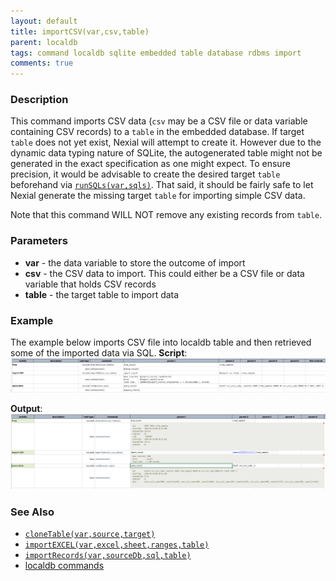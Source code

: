 ```yaml
---
layout: default
title: importCSV(var,csv,table)
parent: localdb
tags: command localdb sqlite embedded table database rdbms import
comments: true
---
```



### Description
This command imports CSV data (`csv` may be a CSV file or data variable containing CSV records) to a `table` in the 
embedded database. If target `table` does not yet exist, Nexial will attempt to create it. However due to the dynamic 
data typing nature of SQLite, the autogenerated table might not be generated in the exact specification as one might 
expect. To ensure precision, it would be advisable to create the desired target `table` beforehand via 
[`runSQLs(var,sqls)`](runSQLs(var,sqls)). That said, it should be fairly safe to let Nexial generate the missing target
`table` for importing simple CSV data.

Note that this command WILL NOT remove any existing records from `table`.


### Parameters
- **var** - the data variable to store the outcome of import
- **csv** - the CSV data to import. This could either be a CSV file or data variable that holds CSV records
- **table** - the target table to import data


### Example
The example below imports CSV file into localdb table and then retrieved some of the imported data via SQL.
**Script**:<br/>
![](image/importCSV_01.png)

**Output**:<br/>
![](image/importCSV_02.png)


### See Also
- [`cloneTable(var,source,target)`](cloneTable(var,source,target))
- [`importEXCEL(var,excel,sheet,ranges,table)`](importEXCEL(var,excel,sheet,ranges,table))
- [`importRecords(var,sourceDb,sql,table)`](importRecords(var,sourceDb,sql,table))
- [localdb commands](index#available-commands)
